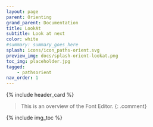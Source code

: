 ```yaml
---
layout: page
parent: Orienting
grand_parent: Documentation
title: LookAt
subtitle: Look at next
color: white
#summary: summary_goes_here
splash: icons/icon_paths-orient.svg
preview_img: docs/splash-orient-lookat.png
toc_img: placeholder.jpg
tagged: 
    - pathsorient
nav_order: 1
---
```


{% include header_card %}

>This is an overview of the Font Editor.
{: .comment}

{% include img_toc %}
